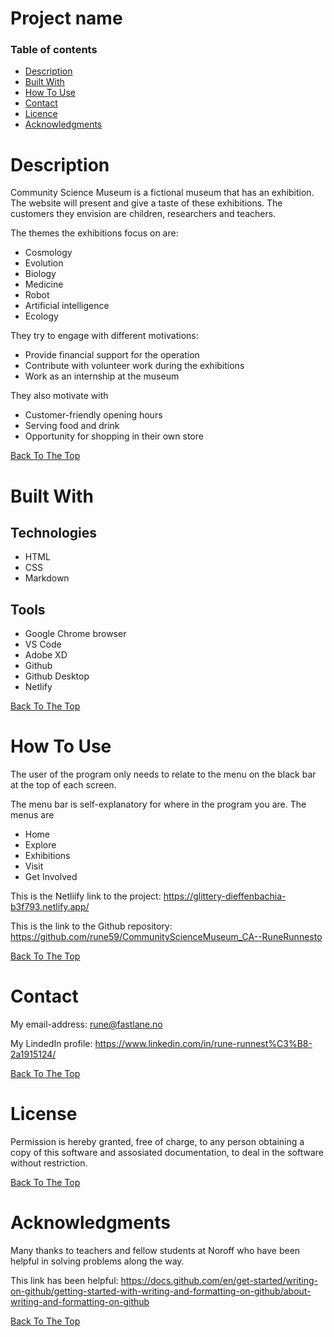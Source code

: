 # Project name

### Table of contents

- [Description](#description)
- [Built With](#built-with)
- [How To Use](#how-to-use)
- [Contact](#contact)
- [Licence](#license)
- [Acknowledgments](#acknowledgments)

# Description
Community Science Museum is a fictional museum that has an exhibition. The website will present and give a taste of these exhibitions. The customers they envision are children, researchers and teachers.

The themes the exhibitions focus on are:
- Cosmology
- Evolution
- Biology
- Medicine
- Robot
- Artificial intelligence
- Ecology

They try to engage with different motivations:
* Provide financial support for the operation
* Contribute with volunteer work during the exhibitions
* Work as an internship at the museum

They also motivate with
- Customer-friendly opening hours
- Serving food and drink
- Opportunity for shopping in their own store


[Back To The Top](#project-name)

# Built With

## Technologies
- HTML
- CSS
- Markdown


## Tools
- Google Chrome browser
- VS Code
- Adobe XD
- Github
- Github Desktop
- Netlify


[Back To The Top](#project-name)

# How To Use

The user of the program only needs to relate to the menu on the black bar at the top of each screen. 

The menu bar is self-explanatory for where in the program you are.
The menus are
- Home
- Explore
- Exhibitions
- Visit
- Get Involved

This is the Netliify link to the project: 
https://glittery-dieffenbachia-b3f793.netlify.app/

This is the link to the Github repository: 
https://github.com/rune59/CommunityScienceMuseum_CA--RuneRunnesto



[Back To The Top](#project-name)

# Contact
My email-address: rune@fastlane.no

My LindedIn profile: https://www.linkedin.com/in/rune-runnest%C3%B8-2a1915124/

[Back To The Top](#project-name)

# License
Permission is hereby granted, free of charge, to any person obtaining a copy of this software and assosiated documentation, to deal in the software without restriction. 

[Back To The Top](#project-name)

# Acknowledgments
Many thanks to teachers and fellow students at Noroff who have been helpful in solving problems along the way.

This link has been helpful: 
https://docs.github.com/en/get-started/writing-on-github/getting-started-with-writing-and-formatting-on-github/about-writing-and-formatting-on-github



[Back To The Top](#project-name)